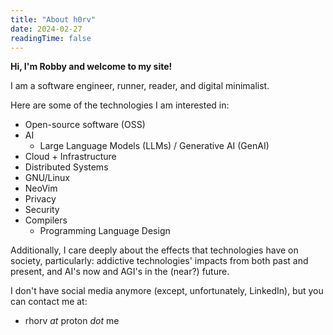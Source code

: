 ```yaml
---
title: "About h0rv"
date: 2024-02-27
readingTime: false
---
```


**Hi, I'm Robby and welcome to my site!**

I am a software engineer, runner, reader, and digital minimalist.

Here are some of the technologies I am interested in:

  - Open-source software (OSS)
  - AI
    - Large Language Models (LLMs) / Generative AI (GenAI)
  - Cloud + Infrastructure
  - Distributed Systems
  - GNU/Linux
  - NeoVim
  - Privacy
  - Security
  - Compilers
    - Programming Language Design

Additionally, I care deeply about the effects that technologies have on society,
particularly: addictive technologies' impacts from both past and present, and AI's now and AGI's in the (near?) future.

I don't have social media anymore (except, unfortunately, LinkedIn), but you can contact me at:

  - rhorv _at_ proton _dot_ me
